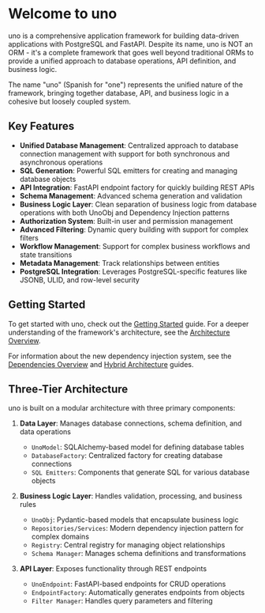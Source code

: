 # Welcome to uno

uno is a comprehensive application framework for building data-driven applications with PostgreSQL and FastAPI. Despite its name, uno is NOT an ORM - it's a complete framework that goes well beyond traditional ORMs to provide a unified approach to database operations, API definition, and business logic.

The name "uno" (Spanish for "one") represents the unified nature of the framework, bringing together database, API, and business logic in a cohesive but loosely coupled system.

## Key Features

- **Unified Database Management**: Centralized approach to database connection management with support for both synchronous and asynchronous operations
- **SQL Generation**: Powerful SQL emitters for creating and managing database objects
- **API Integration**: FastAPI endpoint factory for quickly building REST APIs
- **Schema Management**: Advanced schema generation and validation
- **Business Logic Layer**: Clean separation of business logic from database operations with both UnoObj and Dependency Injection patterns
- **Authorization System**: Built-in user and permission management
- **Advanced Filtering**: Dynamic query building with support for complex filters
- **Workflow Management**: Support for complex business workflows and state transitions
- **Metadata Management**: Track relationships between entities
- **PostgreSQL Integration**: Leverages PostgreSQL-specific features like JSONB, ULID, and row-level security

## Getting Started

To get started with uno, check out the [Getting Started](getting_started.md) guide. For a deeper understanding of the framework's architecture, see the [Architecture Overview](architecture/overview.md).

For information about the new dependency injection system, see the [Dependencies Overview](dependencies/overview.md) and [Hybrid Architecture](dependencies/hybrid_approach.md) guides.

## Three-Tier Architecture

uno is built on a modular architecture with three primary components:

1. **Data Layer**: Manages database connections, schema definition, and data operations
   - `UnoModel`: SQLAlchemy-based model for defining database tables
   - `DatabaseFactory`: Centralized factory for creating database connections
   - `SQL Emitters`: Components that generate SQL for various database objects

2. **Business Logic Layer**: Handles validation, processing, and business rules
   - `UnoObj`: Pydantic-based models that encapsulate business logic
   - `Repositories/Services`: Modern dependency injection pattern for complex domains
   - `Registry`: Central registry for managing object relationships
   - `Schema Manager`: Manages schema definitions and transformations

3. **API Layer**: Exposes functionality through REST endpoints
   - `UnoEndpoint`: FastAPI-based endpoints for CRUD operations
   - `EndpointFactory`: Automatically generates endpoints from objects
   - `Filter Manager`: Handles query parameters and filtering
